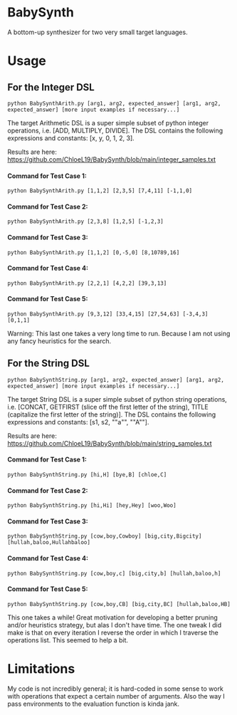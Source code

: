 # BabySynth
A bottom-up synthesizer for two very small target languages.

# Usage
## For the Integer DSL
`python BabySynthArith.py [arg1, arg2, expected_answer] [arg1, arg2, expected_answer] [more input examples if necessary...]`

The target Arithmetic DSL is a super simple subset of python integer operations, i.e. [ADD, MULTIPLY, DIVIDE]. The DSL contains the following expressions and constants: [x, y, 0, 1, 2, 3].

Results are here: https://github.com/ChloeL19/BabySynth/blob/main/integer_samples.txt  

#### Command for Test Case 1:
`python BabySynthArith.py [1,1,2] [2,3,5] [7,4,11] [-1,1,0]`

#### Command for Test Case 2:
`python BabySynthArith.py [2,3,8] [1,2,5] [-1,2,3]`

#### Command for Test Case 3:
`python BabySynthArith.py [1,1,2] [0,-5,0] [8,10789,16]`

#### Command for Test Case 4:
`python BabySynthArith.py [2,2,1] [4,2,2] [39,3,13]`

#### Command for Test Case 5:
`python BabySynthArith.py [9,3,12] [33,4,15] [27,54,63] [-3,4,3] [0,1,1]`

Warning: This last one takes a very long time to run. Because I am not using any fancy heuristics for the search.

## For the String DSL
`python BabySynthString.py [arg1, arg2, expected_answer] [arg1, arg2, expected_answer] [more input examples if necessary...]`

The target String DSL is a super simple subset of python string operations, i.e. [CONCAT, GETFIRST (slice off the first letter of the string), TITLE (capitalize the first letter of the string)]. The DSL contains the following expressions and constants: [s1, s2, "\"a\"", "\"A\""].

Results are here: https://github.com/ChloeL19/BabySynth/blob/main/string_samples.txt

#### Command for Test Case 1:
`python BabySynthString.py [hi,H] [bye,B] [chloe,C]`

#### Command for Test Case 2:
`python BabySynthString.py [hi,Hi] [hey,Hey] [woo,Woo]`

#### Command for Test Case 3:
`python BabySynthString.py [cow,boy,Cowboy] [big,city,Bigcity] [hullah,baloo,Hullahbaloo]`

#### Command for Test Case 4:
`python BabySynthString.py [cow,boy,c] [big,city,b] [hullah,baloo,h]`

#### Command for Test Case 5:
`python BabySynthString.py [cow,boy,CB] [big,city,BC] [hullah,baloo,HB]`

This one takes a while! Great motivation for developing a better pruning and/or heuristics strategy, but alas I don't have time. The one tweak I did make is that on every iteration I reverse the order in which I traverse the operations list. This seemed to help a bit.

# Limitations
My code is not incredibly general; it is hard-coded in some sense to work with operations that expect a certain number of arguments. Also the way I pass environments to the evaluation function is kinda jank.
